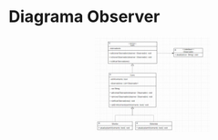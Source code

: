 

# Diagrama Observer
<p align="center">
      <img src="https://raw.githubusercontent.com/Aldrik-Alvaro/bertoti/main/PadroesDeProjetos/Observer/diagramaPadroesdeProjetos.png" width="40%" height="50%">
<p align="center">
